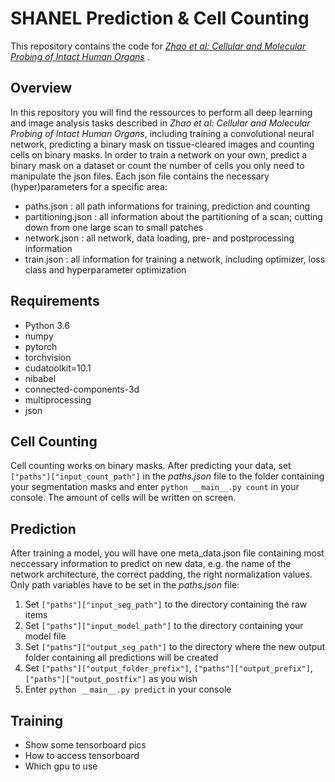 # SHANEL Prediction & Cell Counting

This repository contains the code for [_Zhao et al: Cellular and Molecular Probing of Intact Human
Organs_](https://doi.org/10.1101/643908) .

## Overview

In this repository you will find the ressources to perform all deep learning and image analysis tasks described in _Zhao et al: Cellular and Molecular Probing of Intact Human
Organs_, including training a convolutional neural network, predicting a binary mask on tissue-cleared images and counting cells on binary masks. In order to train a network on your own, predict a binary mask on a dataset or count the number of cells you only need to manipulate the json files. Each json file contains the necessary (hyper)parameters for a specific area:
- paths.json        : all path informations for training, prediction and counting
- partitioning.json : all information about the partitioning of a scan; cutting down from one large scan to small patches
- network.json      : all network, data loading, pre- and postprocessing information
- train.json        : all information for training a network, including optimizer, loss class and hyperparameter optimization 

## Requirements

- Python 3.6
- numpy
- pytorch 
- torchvision 
- cudatoolkit=10.1
- nibabel
- connected-components-3d
- multiprocessing
- json

## Cell Counting

Cell counting works on binary masks. After predicting your data, set `["paths"]["input_count_path"]` in the _paths.json_ file to the folder containing your segmentation masks and enter `python __main__.py count` in your console. The amount of cells will be written on screen.

## Prediction

After training a model, you will have one meta_data.json file containing most neccessary information to predict on new data, e.g. the name of the network architecture, the correct padding, the right normalization values. Only path variables have to be set in the _paths.json_ file: 

1. Set `["paths"]["input_seg_path"]` to the directory containing the raw items
2. Set `["paths"]["input_model_path"]` to the directory containing your model file
3. Set `["paths"]["output_seg_path"]` to the directory where the new output folder containing all predictions will be created
4. Set `["paths"]["output_folder_prefix"]`, `["paths"]["output_prefix"]`, `["paths"]["output_postfix"]` as you wish
5. Enter `python __main__.py predict` in your console

## Training

- Show some tensorboard pics
- How to access tensorboard
- Which gpu to use

